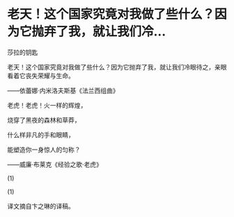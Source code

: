 # 老天！这个国家究竟对我做了些什么？因为它抛弃了我，就让我们冷...

莎拉的钥匙

老天！这个国家究竟对我做了些什么？因为它抛弃了我，就让我们冷眼待之，亲眼看着它丧失荣耀与生命。

——依蕾娜·内米洛夫斯基《法兰西组曲》

老虎！老虎！火一样的辉煌，

烧穿了黑夜的森林和草莽，

什么样非凡的手和眼睛，

能塑造你一身惊人的匀称？

——威廉·布莱克《经验之歌·老虎》

(1)

(1)

译文摘自卞之琳的译稿。